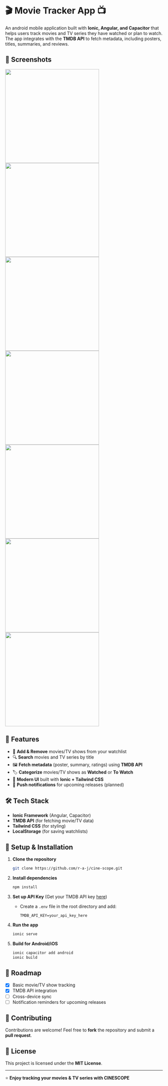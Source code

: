 # 🎬 Movie Tracker App 📺

An android mobile application built with **Ionic, Angular, and Capacitor** that helps users track movies and TV series they have watched or plan to watch. The app integrates with the **TMDB API** to fetch metadata, including posters, titles, summaries, and reviews.

## 📸 Screenshots

<img src="https://raw.githubusercontent.com/r-a-j/cine-scope/master/screenshots/1.jpg" width="300"> <img src="https://raw.githubusercontent.com/r-a-j/cine-scope/master/screenshots/2.jpg" width="300">
<img src="https://raw.githubusercontent.com/r-a-j/cine-scope/master/screenshots/3.jpg" width="300"> <img src="https://raw.githubusercontent.com/r-a-j/cine-scope/master/screenshots/4.jpg" width="300">
<img src="https://raw.githubusercontent.com/r-a-j/cine-scope/master/screenshots/6.jpg" width="300"> <img src="https://raw.githubusercontent.com/r-a-j/cine-scope/master/screenshots/7.jpg" width="300">
<img src="https://raw.githubusercontent.com/r-a-j/cine-scope/master/screenshots/5.jpg" width="300">

## 🚀 Features

- 📌 **Add & Remove** movies/TV shows from your watchlist
- 🔍 **Search** movies and TV series by title
- 🖼️ **Fetch metadata** (poster, summary, ratings) using **TMDB API**
- 🏷️ **Categorize** movies/TV shows as **Watched** or **To Watch**
- 📱 **Modern UI** built with **Ionic + Tailwind CSS**
- 🔔 **Push notifications** for upcoming releases (planned)

## 🛠️ Tech Stack

- **Ionic Framework** (Angular, Capacitor)
- **TMDB API** (for fetching movie/TV data)
- **Tailwind CSS** (for styling)
- **LocalStorage** (for saving watchlists)

## 📖 Setup & Installation

1. **Clone the repository**
   ```bash
   git clone https://github.com/r-a-j/cine-scope.git
   ```

2. **Install dependencies**
   ```bash
   npm install
   ```

3. **Set up API Key** (Get your TMDB API key [here](https://www.themoviedb.org/))
   - Create a `.env` file in the root directory and add:
     ```
     TMDB_API_KEY=your_api_key_here
     ```

4. **Run the app**
   ```bash
   ionic serve
   ```

5. **Build for Android/iOS**
   ```bash
   ionic capacitor add android
   ionic build
   ```

## 📌 Roadmap

- [x] Basic movie/TV show tracking
- [x] TMDB API integration
- [ ] Cross-device sync
- [ ] Notification reminders for upcoming releases

## 🤝 Contributing

Contributions are welcome! Feel free to **fork** the repository and submit a **pull request**.

## 📜 License

This project is licensed under the **MIT License**.

---

⭐ **Enjoy tracking your movies & TV series with CINESCOPE**
